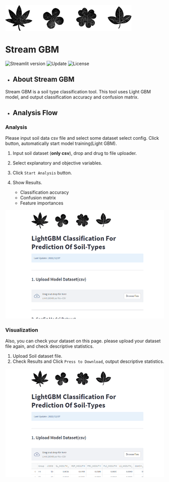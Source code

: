 <img src="./img_sample/plants_icon.png" width="400px"><br>
# Stream GBM
![Streamlit version](https://img.shields.io/badge/Streamlit-v1.14.1-orange)
![Update](https://img.shields.io/badge/Update-2022/12/21-blue)
![License](https://img.shields.io/badge/License-naro-green)

- ##  About Stream GBM
Stream GBM is a soil type classification tool. 
This tool uses Light GBM model, and output classification accuracy and confusion matrix.<br>

- ##  Analysis Flow<br>

### Analysis
Please input soil data csv file and select some dataset select config.
Click button, automatically start model training(Light GBM).

1. Input soil dataset (__only csv__), drop and drug to file uploader.<br>
2. Select explanatory and objective variables.<br>
3. Click `Start Analysis` button.<br>
4. Show Results.<br>

    - Classification accuracy<br>
    - Confusion matrix<br>
    - Feature importances<br>

<img src="https://github.com/shosuke-13/Stream-GBM/blob/a34b57e5ad72a0f02343762b3b4713cb82af1016/demo/demo_analysis.gif" width="750">

### Visualization
Also, you can check your dataset on this page.
please upload your dataset file again, and check descriptive statistics.<br>

1. Upload Soil dataset file.<br>
2. Check Results and Click `Press to Download`, output descriptive statistics.<br>

<img src="https://github.com/shosuke-13/Stream-GBM/blob/a34b57e5ad72a0f02343762b3b4713cb82af1016/demo/demo_visualization.gif" width="750">
